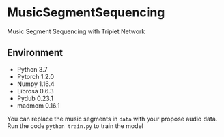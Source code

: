 # MusicSegmentSequencing
Music Segment Sequencing with Triplet Network
## Environment
- Python 3.7
- Pytorch 1.2.0
- Numpy 1.16.4
- Librosa 0.6.3
- Pydub 0.23.1
- madmom 0.16.1

You can replace the music segments in ```data``` with your propose audio data.<br>
Run the code
```python train.py```
to train the model
